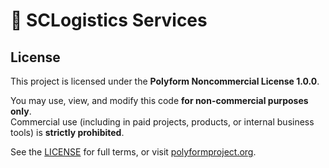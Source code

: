 # 🚚 SCLogistics Services

## License

This project is licensed under the **Polyform Noncommercial License 1.0.0**.

You may use, view, and modify this code **for non-commercial purposes only**.  
Commercial use (including in paid projects, products, or internal business tools) is **strictly prohibited**.

See the [LICENSE](./LICENSE) for full terms, or visit [polyformproject.org](https://polyformproject.org/licenses/noncommercial/1.0.0/).

